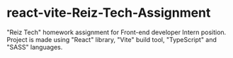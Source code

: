 # react-vite-Reiz-Tech-Assignment
"Reiz Tech" homework assignment for Front-end developer Intern position.
Project is made using "React" library, "Vite" build tool, "TypeScript" and "SASS" languages.
